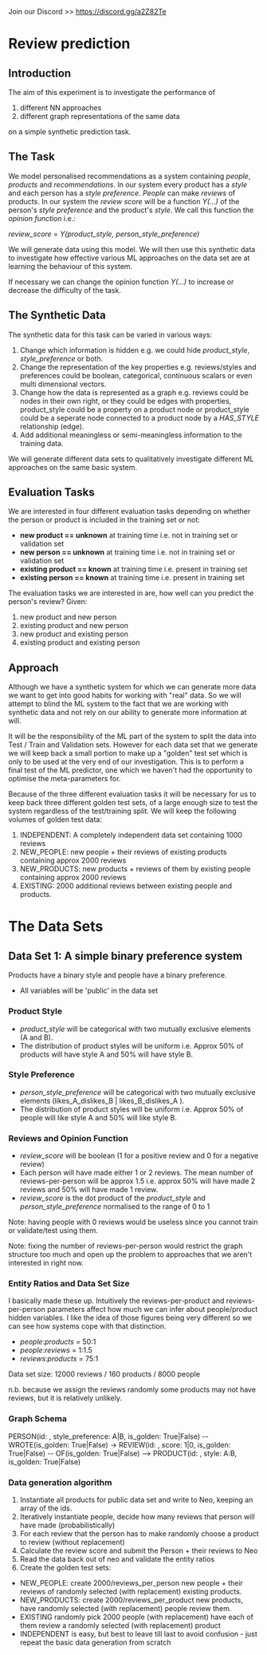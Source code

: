 Join our Discord >> https://discord.gg/a2Z82Te

# Review prediction

## Introduction

The aim of this experiment is to investigate the performance of
1) different NN approaches 
2) different graph representations of the same data 

on a simple synthetic prediction task.

## The Task

We model personalised recommendations as a system containing _people_, _products_ and _recommendations_. In our system every product has a _style_ and each person has a _style preference_. _People_ can make _reviews_ of products. In our system the _review score_ will be a function _Y(...)_ of the person's _style preference_ and the product's _style_. We call this function the _opinion function_ i.e.:
 
  _review_score_ = _Y(product_style, person_style_preference)_ 

We will generate data using this model. We will then use this synthetic data to investigate how effective various ML approaches on the data set  are at learning the behaviour of this system.


If necessary we can change the opinion function _Y(...)_ to increase or decrease the difficulty of the task.

## The Synthetic Data

The synthetic data for this task can be varied in various ways:

1) Change which information is hidden e.g. we could hide _product_style_, _style_preference_ or both.
1) Change the representation of the key properties e.g. reviews/styles and preferences could be boolean, categorical, continuous scalars or even multi dimensional vectors.
1) Change how the data is represented as a graph e.g. reviews could be nodes in their own right, or they could be edges with properties, product_style could be a property on a product node or product_style could be a seperate node connected to a product node by a _HAS_STYLE_ relationship (edge).
1) Add additional meaningless or semi-meaningless information to the training data. 

We will generate different data sets to qualitatively investigate different ML approaches on the same basic system.


## Evaluation Tasks

We are interested in four different evaluation tasks depending on whether the person or product is included in the training set or not:

- **new product == unknown** at training time i.e. not in training set or validation set
- **new person == unknown** at training time i.e. not in training set or validation set
- **existing product == known** at training time i.e. present in training set
- **existing person == known** at training time i.e. present in training set

The evaluation tasks we are interested in are, how well can you predict the person's review? Given:

1) new product and new person 
1) existing product and new person
1) new product and existing person
1) existing product and existing person


## Approach

Although we have a synthetic system for which we can generate more data we want to get into good habits for working with "real" data. So we will attempt to blind the ML system to the fact that we are working with synthetic data and not rely on our ability to generate more information at will.

It will be the responsibility of the ML part of the system to split the data into Test / Train and Validation sets. However for each data set that we generate we will keep back a small portion to make up a "golden" test set which is only to be used at the very end of our investigation. This is to perform a final test of the ML predictor, one which we haven't had the opportunity to optimise the meta-parameters for.

Because of the three different evaluation tasks it will be necessary for us to keep back three different golden test sets, of a large enough size to test the system regardless of the test/training split. We will keep the following volumes of golden test data:

1) INDEPENDENT: A completely independent data set containing 1000 reviews
2) NEW_PEOPLE: new people + their reviews of existing products containing approx 2000 reviews
3) NEW_PRODUCTS: new products + reviews of them by existing people containing approx 2000 reviews
4) EXISTING: 2000 additional reviews between existing people and products.



# The Data Sets

## Data Set 1: A simple binary preference system

Products have a binary style and people have a binary preference.

- All variables will be 'public' in the data set


### Product Style
- _product_style_ will be categorical with two mutually exclusive elements (A and B).
- The distribution of product styles will be uniform i.e. Approx 50% of products will have style A and 50% will have style B.


### Style Preference
- _person_style_preference_ will be categorical with two mutually exclusive elements (likes_A_dislikes_B | likes_B_dislikes_A ).
- The distribution of product styles will be uniform i.e. Approx 50% of people will like style A and 50% will like style B.


### Reviews and Opinion Function
- _review_score_ will be boolean (1 for a positive review and 0 for a negative review)
- Each person will have made either 1 or 2 reviews. The mean number of reviews-per-person will be approx 1.5 i.e. approx 50% will have made 2 reviews and 50% will have made 1 review. 
- _review_score_ is the dot product of the _product_style_ and _person_style_preference_ normalised to the range of 0 to 1

Note: having people with 0 reviews would be useless since you cannot train or validate/test using them.
 
Note: fixing the number of reviews-per-person would restrict the graph structure too much and open up the problem to approaches that we aren't interested in right now.


### Entity Ratios and Data Set Size

I basically made these up. Intuitively the reviews-per-product and reviews-per-person parameters affect how much we can infer about people/product hidden variables. I like the idea of those figures being very different so we can see how systems cope with that distinction. 

- _people_:_products_ = 50:1
- _people_:_reviews_ = 1:1.5
- _reviews_:_products_ = 75:1

Data set size: 12000 reviews / 160 products / 8000 people 

n.b. because we assign the reviews randomly some products may not have reviews, but it is relatively unlikely.

### Graph Schema

PERSON(id: <uuid>, style_preference: A|B, is_golden: True|False) -- WROTE(is_golden: True|False) -> REVIEW(id: <uuid>, score: 1|0, is_golden: True|False) -- OF(is_golden: True|False) --> PRODUCT(id: <uuid>, style: A:B, is_golden: True|False)

### Data generation algorithm

1) Instantiate all products for public data set and write to Neo, keeping an array of the ids.
1) Iteratively instantiate people, decide how many reviews that person will have made (probabilistically)
1) For each review that the person has to make randomly choose a product to review (without replacement)
1) Calculate the review score and submit the Person + their reviews to Neo
1) Read the data back out of neo and validate the entity ratios
1) Create the golden test sets: 
  - NEW_PEOPLE: create 2000/reviews_per_person new people + their reviews of randomly selected (with replacement) existing products.
  - NEW_PRODUCTS: create 2000/reviews_per_product new products, have randomly selected (with replacement) people review them.
  - EXISTING randomly pick 2000 people (with replacement) have each of them review a randomly selected (with replacement) product
  - INDEPENDENT is easy, but best to leave till last to avoid confusion - just repeat the basic data generation from scratch

 
